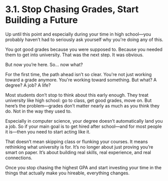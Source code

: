 # 3.1. Stop Chasing Grades, Start Building a Future

Up until this point and especially during your time in high school—you probably haven’t had to seriously ask yourself why you're doing any of this.

You got good grades because you were supposed to. Because you needed them to get into university. That was the next step. It was obvious.

But now you’re here. So… now what?

For the first time, the path ahead isn’t so clear. You're not just working toward a grade anymore. You're working toward something. But what? A degree? A job? A life?

Most students don’t stop to think about this early enough. They treat university like high school: go to class, get good grades, move on. But here’s the problem—grades don’t matter nearly as much as you think they do. Not in the way they used to.

Especially in computer science, your degree doesn’t automatically land you a job. So if your main goal is to get hired after school—and for most people it is—then you need to start acting like it.

That doesn’t mean skipping class or flunking your courses. It means rethinking what university is for. It’s no longer about just proving you’re smart on paper. It’s about building real skills, real experience, and real connections.

Once you stop chasing the highest GPA and start investing your time in the things that actually make you hireable, everything changes.
